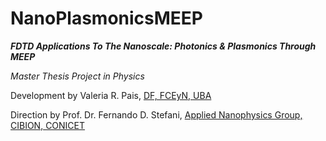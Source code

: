 # NanoPlasmonicsMEEP

***FDTD Applications To The Nanoscale: Photonics & Plasmonics Through MEEP***

*Master Thesis Project in Physics*

Development by Valeria R. Pais, [DF, FCEyN, UBA](https://sitio.df.uba.ar/es/)

Direction by Prof. Dr. Fernando D. Stefani, [Applied Nanophysics Group, CIBION, CONICET](https://stefani-lab.ar/)

